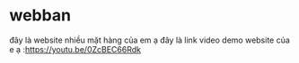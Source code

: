 # webban
đây là website nhiều mặt hàng của em ạ 
đây là link video demo website của e ạ :https://youtu.be/0ZcBEC66Rdk
